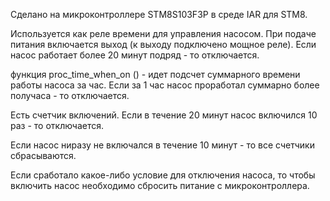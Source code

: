 

Сделано на микроконтроллере STM8S103F3P
в среде IAR для STM8.

Используется как реле времени для управления насосом.
При подаче питания включается выход (к выходу подключено мощное реле). 
Если насос работает более 20 минут подряд - то отключается. 

функция proc_time_when_on () - 
идет подсчет суммарного времени работы насоса за час.
Если за 1 час насос проработал суммарно более получаса - то отключается.

Есть счетчик включений.
Если в течение 20 минут насос включился 10 раз - то отключается.

Если насос ниразу не включался в течение 10 минут - то все счетчики сбрасываются.

Если сработало какое-либо условие для отключения насоса, то чтобы включить насос
необходимо сбросить питание с микроконтроллера. 



